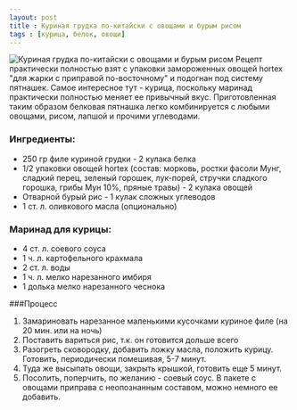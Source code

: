 ```yaml
---
layout: post
title : Куриная грудка по-китайски с овощами и бурым рисом
tags : [курица, белок, овощи]
---
```


![Куриная грудка по-китайски с овощами и бурым рисом](http://a.aboo.ru/a/IMG_5528.JPG)
Рецепт практически полностью взят с упаковки замороженных овощей hortex "для жарки с приправой по-восточному" и подогнан под систему пятнашек.
Самое интересное тут - курица, поскольку маринад практически полностью меняет ее привычный вкус. Приготовленная таким образом белковая пятнашка легко комбинируется с любыми овощами, рисом, лапшой и прочими углеводами.

### Ингредиенты:
- 250 гр филе куриной грудки - 2 кулака белка
- 1/2 упаковки овощей hortex (состав: морковь, ростки фасоли Мунг, сладкий перец, зеленый горошек, лук-порей, стручки сладкого горошка, грибы Мун 10%, пряные травы) - 2 кулака овощей
- Отварной бурый рис - 1 кулак сложных углеводов 
- 1 ст. л. оливкового масла (опционально)

### Маринад для курицы: 

- 4 ст. л. соевого соуса
- 1 ч. л. картофельного крахмала
- 2 ст. л. воды
- 1 ч. л.  мелко нарезанного имбиря
- 1 долька мелко нарезанного чеснока

###Процесс

1. Замариновать нарезанное маленькими кусочками куриное филе (на 20 мин. или на ночь)
1. Поставить вариться рис, т.к. он готовится дольше всего
2. Разогреть сковородку, добавить ложку масла, положить курицу. Готовить, периодически помешивая, 5-7 минут.
3. Туда же высыпать овощи, закрыть крышкой, готовить еще 5 минут.
4. Посолить, поперчить, по желанию - соевый соус. В пакете с овощами приправа с неопознанным составом, можно немного ее добавить.

